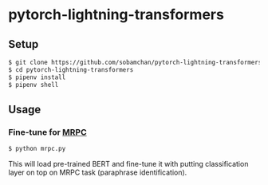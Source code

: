 # pytorch-lightning-transformers

## Setup
```bash
$ git clone https://github.com/sobamchan/pytorch-lightning-transformers.git
$ cd pytorch-lightning-transformers
$ pipenv install
$ pipenv shell
```

## Usage

### Fine-tune for [MRPC](https://www.microsoft.com/en-us/download/details.aspx?id=52398)
```bash
$ python mrpc.py
```
This will load pre-trained BERT and fine-tune it with putting classification layer on top on MRPC task (paraphrase identification).
